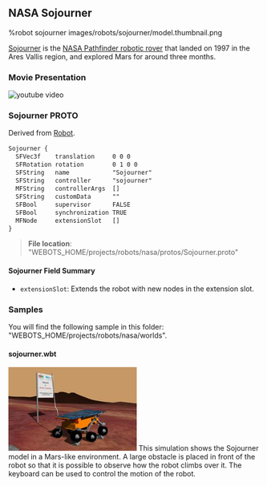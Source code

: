## NASA Sojourner

%robot sojourner images/robots/sojourner/model.thumbnail.png

[Sojourner](https://en.wikipedia.org/wiki/Sojourner_(rover)) is the [NASA Pathfinder robotic rover](https://www.nasa.gov/mission_pages/mars-pathfinder) that landed on 1997 in the Ares Vallis region, and explored Mars for around three months.

### Movie Presentation

![youtube video](https://www.youtube.com/watch?v=_9d_vukS0Qg)

### Sojourner PROTO

Derived from [Robot](../reference/robot.md).

```
Sojourner {
  SFVec3f    translation     0 0 0
  SFRotation rotation        0 1 0 0
  SFString   name            "Sojourner"
  SFString   controller      "sojourner"
  MFString   controllerArgs  []
  SFString   customData      ""
  SFBool     supervisor      FALSE
  SFBool     synchronization TRUE
  MFNode     extensionSlot   []
}
```

> **File location**: "WEBOTS\_HOME/projects/robots/nasa/protos/Sojourner.proto"

#### Sojourner Field Summary

- `extensionSlot`: Extends the robot with new nodes in the extension slot.

### Samples

You will find the following sample in this folder: "WEBOTS\_HOME/projects/robots/nasa/worlds".

#### sojourner.wbt

![sojourner.wbt.png](images/robots/sojourner/sojourner.wbt.thumbnail.jpg) This simulation shows the Sojourner model in a Mars-like environment.
A large obstacle is placed in front of the robot so that it is possible to observe how the robot climbs over it.
The keyboard can be used to control the motion of the robot.
